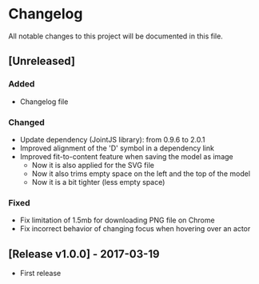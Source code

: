 # Changelog
All notable changes to this project will be documented in this file.

## [Unreleased]
### Added
- Changelog file

### Changed
- Update dependency (JointJS library): from 0.9.6 to 2.0.1
- Improved alignment of the 'D' symbol in a dependency link
- Improved fit-to-content feature when saving the model as image
  - Now it is also applied for the SVG file
  - Now it also trims empty space on the left and the top of the model
  - Now it is a bit tighter (less empty space) 
  
### Fixed
- Fix limitation of 1.5mb for downloading PNG file on Chrome
- Fix incorrect behavior of changing focus when hovering over an actor

## [Release v1.0.0] - 2017-03-19
- First release